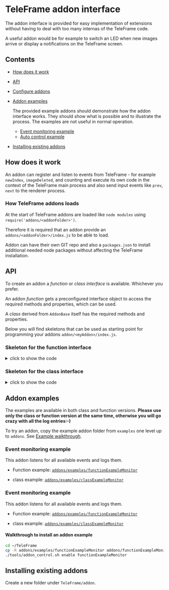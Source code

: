 # TeleFrame addon interface

The addon interface is provided for easy implementation of extensions without having to deal with too many internas of the TeleFrame code.

A useful addon would be for example to switch an LED when new images arrive or display a notifications on the TeleFrame screen.


## Contents

- [How does it work](#how-does-it-work)

- [API](#api)

- [Configure addons]()
- [Addon examples](#Addon-examples)

  The provided example addons should demonstrate how the addon interface works. They should show what is possible and to illustrate the process. The examples are not useful in normal operation.

  - [Event monitoring example](#event-monitoring-example)
  - [Auto control example](#autoplay-example)

- [Installing existing addons](#installing-existing-addons)



## How does it work

An addon can register and listen to events from TeleFrame - for example `newIndex`, `imageDeleted`, and counting and execute its own code in the context of the TeleFrame main process and also send input events like `prev`, `next` to the renderer process.

### How TeleFrame addons loads

At the start of TeleFrame addons are loaded like `node modules` using `require('addons/<addonFolder>')`.

Therefore it is required that an addon provide an `addons/<addonFolder>/index.js` to be able to load.

Addon can have their own GIT repo and also a `packages.json` to install additional needed node packages without affecting the TeleFrame installation.

## API

To create an addon a *function* or *class interface* is available. Whichever you prefer.

An addon *function* gets a preconfigured interface object to access the required methods and properties, which can be used.

A _class_ derived from `AddonBase` itself has the required methods and properties.

Below you will find skeletons that can be used as starting point for programming your addons `addon/<myAddon>/index.js`.




### Skeleton for the **function interface**
<details>
<summary>click to show the code</summary>

```js
/**
 * Listen to all available events and output to the logger
 * @param  {AddonBase inherited} interface   object to register and send events
 */
const MayExampleAddonFunction = (interface) => {

  // register event listeners to something awesome
  //interface.registerListener('newImage', () => interface.logger.warn('New image arrived.'));
};

/*************** DO NOT EDIT THE LINE BELOW ***************/
if (typeof module !== 'undefined') {
  module.exports = MayExampleAddonFunction;
}
```
</details>


### Skeleton for the **class interface**
<details>
<summary>click to show the code</summary>

```js
const {AddonBase} = require(`${__dirname}/../../js/addonInterface`);

class MyExampleAddonClass  extends AddonBase {
  constructor(config) {
    super(config);

    // register event listeners to something awesome
    //this.registerListener('newImage', () => this.logger.warn('New image arrived.'));
};

/*************** DO NOT EDIT THE LINE BELOW ***************/
if (typeof module !== 'undefined') {
  module.exports = MyExampleAddonClass;
}
```
</details>


## Addon examples

The examples are available in both class and function versions.
**Please use only the class or function version at the same time, otherwise you will go crazy with all the log entries:-)**

To try an addon, copy the example addon folder from `examples` one level up to `addons`. See [Example walkthrough](###-Walkthrough-to-install-an-addon-example).

### Event monitoring example

This addon listens for all available events and logs them.

- Function example:
[`addons/examples/functionExampleMonitor`](examples/functionExampleMonitor/index.js)

- class example:
[`addons/examples/classExampleMonitor`](examples/classExampleMonitor/index.js)


### Event monitoring example

This addon listens for all available events and logs them.

- Function example:
[`addons/examples/functionExampleMonitor`](examples/functionExampleAutoControl/index.js)

- class example:
[`addons/examples/classExampleMonitor`](examples/classExampleAutoControl/index.js)


#### Walkthrough to install an addon example

```sh
cd ~/TeleFrame
cp -R addons/examples/functionExampleMonitor addons/functionExampleMonitor
./tools/addon_control.sh enable functionExampleMonitor
```

## Installing existing addons


Create a new folder under `TeleFrame/addon`.
